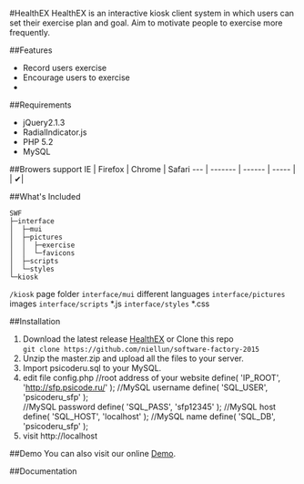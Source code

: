 #HealthEX
HealthEX is an interactive kiosk client system in which users can set their exercise plan and goal. Aim to motivate people to exercise more frequently.

##Features
* Record users exercise 
* Encourage users to exercise
* 

##Requirements
* jQuery2.1.3  
* RadialIndicator.js
* PHP 5.2
* MySQL

##Browers support
IE  | Firefox | Chrome | Safari
--- | ------- | ------ | -----
 	|		|  		✔| 

##What's Included
```
SWF
├─interface
│  ├─mui
│  ├─pictures 
│  │  ├─exercise
│  │  └─favicons          
│  ├─scripts 
│  └─styles     
└─kiosk
```
`/kiosk` page folder
`interface/mui` different languages
`interface/pictures` images
`interface/scripts`	*.js 
`interface/styles`	*.css 

##Installation
1. Download the latest release [HealthEX](https://github.com/niellun/software-factory-2015/archive/master.zip)  or Clone this repo  
`git clone https://github.com/niellun/software-factory-2015`
2. Unzip the master.zip and upload all the files to your server.
3. Import psicoderu.sql to your MySQL.
4. edit file config.php
		 //root address of your website
		define( 'IP_ROOT', 'http://sfp.psicode.ru/' ); 
		//MySQL username
		define( 'SQL_USER', 'psicoderu_sfp' );	
		//MySQL password
		define( 'SQL_PASS', 'sfp12345' );
		//MySQL host
		define( 'SQL_HOST', 'localhost' );
		//MySQL name
		define( 'SQL_DB', 'psicoderu_sfp' );
5. visit http://localhost 

##Demo
You can also visit our online [Demo](http://sfp.psicode.ru/kiosk/login.php).

##Documentation





